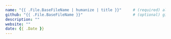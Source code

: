 ```yaml
---
name: "{{ .File.BaseFileName | humanize | title }}"     # (required) alphanumeric with spaces
github: "{{ .File.BaseFileName }}"                      # (optional) github-account-without-spaces
description: ""
website: ""
date: {{ .Date }}
---
```

